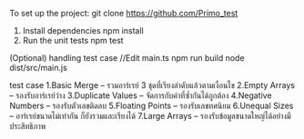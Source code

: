 To set up the project:
git clone https://github.com/Primo_test

1. Install dependencies
   npm install
2. Run the unit tests
   npm test

(Optional) handling test case 
   //Edit main.ts
   npm run build
   node dist/src/main.js

test case
1.Basic Merge – รวมอาร์เรย์ 3 ชุดที่เรียงลำดับแล้วตามเงื่อนไข
2.Empty Arrays – รองรับอาร์เรย์ว่าง
3.Duplicate Values – จัดการกับค่าที่ซ้ำกันได้ถูกต้อง
4.Negative Numbers – รองรับตัวเลขติดลบ
5.Floating Points – รองรับเลขทศนิยม
6.Unequal Sizes – อาร์เรย์ขนาดไม่เท่ากัน ก็ยังรวมและเรียงได้
7.Large Arrays – รองรับข้อมูลขนาดใหญ่ได้อย่างมีประสิทธิภาพ
